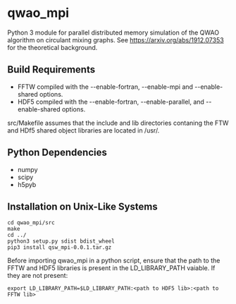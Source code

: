 # qwao_mpi
Python 3 module for parallel distributed memory simulation of the QWAO algorithm on circulant mixing graphs. See https://arxiv.org/abs/1912.07353 for the theoretical background.

## Build Requirements

+ FFTW compiled with the --enable-fortran, --enable-mpi and --enable-shared options.
+ HDF5 compiled with the --enable-fortran, --enable-parallel, and --enable-shared options.

src/Makefile assumes that the include and lib directories contaning the FTW and HDf5 shared object libraries are located in /usr/.

## Python Dependencies

+ numpy
+ scipy
+ h5pyb

## Installation on Unix-Like Systems
    cd qwao_mpi/src
    make
    cd ../
    python3 setup.py sdist bdist_wheel
    pip3 install qsw_mpi-0.0.1.tar.gz

Before importing qwao_mpi in a python script, ensure that the path to the FFTW and HDF5 libraries is present in the LD_LIBRARY_PATH vaiable. If they are not present:

    export LD_LIBRARY_PATH=$LD_LIBRARY_PATH:<path to HDF5 lib>:<path to FFTW lib>


